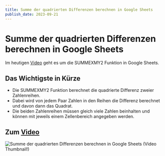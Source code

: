 ```yaml
---
title: Summe der quadrierten Differenzen berechnen in Google Sheets
publish_date: 2023-09-21
---
```


# Summe der quadrierten Differenzen berechnen in Google Sheets

Im heutigen [Video](https://youtu.be/okm2CcWYPZQ) geht es um die SUMMEXMY2 Funktion in Google Sheets. 

## Das Wichtigste in Kürze

- Die SUMMEXMY2 Funktion berechnet die quadrierte Differenz zweier Zahlenreihen.
- Dabei wird von jedem Paar Zahlen in den Reihen die Differenz berechnet und davon dann das Quadrat.
- Die beiden Zahlenreihen müssen gleich viele Zahlen beinhalten und können mit jeweils einem Zellenbereich angegeben werden.

## Zum [Video](https://youtu.be/okm2CcWYPZQ)

![Summe der quadrierten Differenzen berechnen in Google Sheets (Video Thumbnail!)](../thumbnails/Fertig510.jpg "Summe der quadrierten Differenzen berechnen in Google Sheets (Video Thumbnail!)")